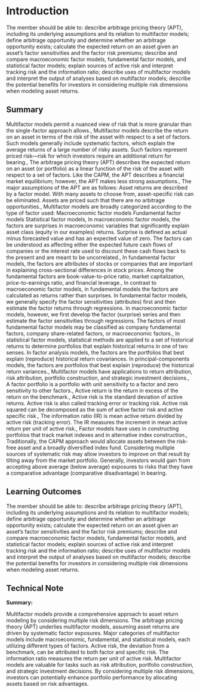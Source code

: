 # Introduction

The member should be able to: describe arbitrage pricing theory (APT), including its underlying assumptions and its relation to multifactor models; define arbitrage opportunity and determine whether an arbitrage opportunity exists; calculate the expected return on an asset given an asset’s factor sensitivities and the factor risk premiums; describe and compare macroeconomic factor models, fundamental factor models, and statistical factor models; explain sources of active risk and interpret tracking risk and the information ratio; describe uses of multifactor models and interpret the output of analyses based on multifactor models; describe the potential benefits for investors in considering multiple risk dimensions when modeling asset returns.

## Summary

Multifactor models permit a nuanced view of risk that is more granular than the single-factor approach allows., Multifactor models describe the return on an asset in terms of the risk of the asset with respect to a set of factors. Such models generally include systematic factors, which explain the average returns of a large number of risky assets. Such factors represent priced risk—risk for which investors require an additional return for bearing., The arbitrage pricing theory (APT) describes the expected return on an asset (or portfolio) as a linear function of the risk of the asset with respect to a set of factors. Like the CAPM, the APT describes a financial market equilibrium; however, the APT makes less strong assumptions., The major assumptions of the APT are as follows: Asset returns are described by a factor model. With many assets to choose from, asset-specific risk can be eliminated. Assets are priced such that there are no arbitrage opportunities., Multifactor models are broadly categorized according to the type of factor used: Macroeconomic factor models Fundamental factor models Statistical factor models, In macroeconomic factor models, the factors are surprises in macroeconomic variables that significantly explain asset class (equity in our examples) returns. Surprise is defined as actual minus forecasted value and has an expected value of zero. The factors can be understood as affecting either the expected future cash flows of companies or the interest rate used to discount these cash flows back to the present and are meant to be uncorrelated., In fundamental factor models, the factors are attributes of stocks or companies that are important in explaining cross-sectional differences in stock prices. Among the fundamental factors are book-value-to-price ratio, market capitalization, price-to-earnings ratio, and financial leverage., In contrast to macroeconomic factor models, in fundamental models the factors are calculated as returns rather than surprises. In fundamental factor models, we generally specify the factor sensitivities (attributes) first and then estimate the factor returns through regressions. In macroeconomic factor models, however, we first develop the factor (surprise) series and then estimate the factor sensitivities through regressions. The factors of most fundamental factor models may be classified as company fundamental factors, company share-related factors, or macroeconomic factors., In statistical factor models, statistical methods are applied to a set of historical returns to determine portfolios that explain historical returns in one of two senses. In factor analysis models, the factors are the portfolios that best explain (reproduce) historical return covariances. In principal-components models, the factors are portfolios that best explain (reproduce) the historical return variances., Multifactor models have applications to return attribution, risk attribution, portfolio construction, and strategic investment decisions., A factor portfolio is a portfolio with unit sensitivity to a factor and zero sensitivity to other factors., Active return is the return in excess of the return on the benchmark., Active risk is the standard deviation of active returns. Active risk is also called tracking error or tracking risk. Active risk squared can be decomposed as the sum of active factor risk and active specific risk., The information ratio (IR) is mean active return divided by active risk (tracking error). The IR measures the increment in mean active return per unit of active risk., Factor models have uses in constructing portfolios that track market indexes and in alternative index construction., Traditionally, the CAPM approach would allocate assets between the risk-free asset and a broadly diversified index fund. Considering multiple sources of systematic risk may allow investors to improve on that result by tilting away from the market portfolio. Generally, investors would gain from accepting above average (below average) exposures to risks that they have a comparative advantage (comparative disadvantage) in bearing.

## Learning Outcomes

The member should be able to: describe arbitrage pricing theory (APT), including its underlying assumptions and its relation to multifactor models; define arbitrage opportunity and determine whether an arbitrage opportunity exists; calculate the expected return on an asset given an asset’s factor sensitivities and the factor risk premiums; describe and compare macroeconomic factor models, fundamental factor models, and statistical factor models; explain sources of active risk and interpret tracking risk and the information ratio; describe uses of multifactor models and interpret the output of analyses based on multifactor models; describe the potential benefits for investors in considering multiple risk dimensions when modeling asset returns.

## Technical Note

**Summary:**

Multifactor models provide a comprehensive approach to asset return modeling by considering multiple risk dimensions. The arbitrage pricing theory (APT) underlies multifactor models, assuming asset returns are driven by systematic factor exposures. Major categories of multifactor models include macroeconomic, fundamental, and statistical models, each utilizing different types of factors. Active risk, the deviation from a benchmark, can be attributed to both factor and specific risk. The information ratio measures the return per unit of active risk. Multifactor models are valuable for tasks such as risk attribution, portfolio construction, and strategic investment decisions. By considering multiple risk dimensions, investors can potentially enhance portfolio performance by allocating assets based on risk advantages.